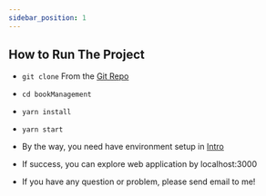 ```yaml
---
sidebar_position: 1
---
```


## How to Run The Project

- `git clone` From the [Git Repo](https://github.com/quennelorg/bookManagementFrontend )

- `cd bookManagement`
- `yarn install`
- `yarn start`
- By the way, you need have environment setup in [Intro](/docs/intro)
- If success, you can explore web application by localhost:3000
- If you have any question or problem, please send email to me!